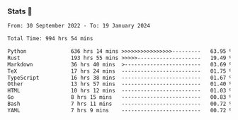 ### Stats 👋
<!--START_SECTION:waka-->

```txt
From: 30 September 2022 - To: 19 January 2024

Total Time: 994 hrs 54 mins

Python              636 hrs 14 mins >>>>>>>>>>>>>>>>---------   63.95 %
Rust                193 hrs 55 mins >>>>>--------------------   19.49 %
Markdown            36 hrs 40 mins  >------------------------   03.69 %
TeX                 17 hrs 24 mins  -------------------------   01.75 %
TypeScript          16 hrs 38 mins  -------------------------   01.67 %
Other               13 hrs 57 mins  -------------------------   01.40 %
HTML                10 hrs 12 mins  -------------------------   01.03 %
Go                  8 hrs 15 mins   -------------------------   00.83 %
Bash                7 hrs 11 mins   -------------------------   00.72 %
YAML                7 hrs 9 mins    -------------------------   00.72 %
```

<!--END_SECTION:waka-->

<!--
**buhaytza2005/buhaytza2005** is a ✨ _special_ ✨ repository because its `README.md` (this file) appears on your GitHub profile.

Here are some ideas to get you started:

- 🔭 I’m currently working on ...
- 🌱 I’m currently learning ...
- 👯 I’m looking to collaborate on ...
- 🤔 I’m looking for help with ...
- 💬 Ask me about ...
- 📫 How to reach me: ...
- 😄 Pronouns: ...
- ⚡ Fun fact: ...
-->


